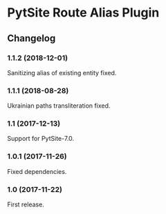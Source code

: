 # PytSite Route Alias Plugin


## Changelog


### 1.1.2 (2018-12-01)

Sanitizing alias of existing entity fixed.


### 1.1.1 (2018-08-28)

Ukrainian paths transliteration fixed.


### 1.1 (2017-12-13)

Support for PytSite-7.0.


### 1.0.1 (2017-11-26)

Fixed dependencies.


### 1.0 (2017-11-22)

First release.
